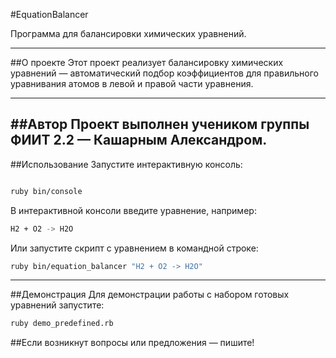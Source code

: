 #EquationBalancer

Программа для балансировки химических уравнений.

---

##О проекте
Этот проект реализует балансировку химических уравнений — автоматический подбор коэффициентов для правильного уравнивания атомов в левой и правой части уравнения.

---

##Автор
Проект выполнен учеником группы ФИИТ 2.2 — Кашарным Александром.
---

##Использование
Запустите интерактивную консоль:
```bash

ruby bin/console
```
В интерактивной консоли введите уравнение, например:

```bash
H2 + O2 -> H2O
```
Или запустите скрипт с уравнением в командной строке:

```bash
ruby bin/equation_balancer "H2 + O2 -> H2O"
```
---
##Демонстрация
Для демонстрации работы с набором готовых уравнений запустите:

```bash
ruby demo_predefined.rb
```
##Если возникнут вопросы или предложения — пишите!